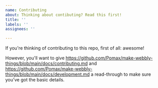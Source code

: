 ```yaml
---
name: Contributing
about: Thinking about contibuting? Read this first!
title: ''
labels: ''
assignees: ''

---
```


If you're thinking of contributing to this repo, first of all: awesome!

However, you'll want to give https://github.com/Pomax/make-webbly-things/blob/main/docs/contributing.md and https://github.com/Pomax/make-webbly-things/blob/main/docs/development.md a read-through to make sure you've got the basic details.

